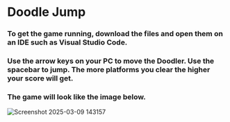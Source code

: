 # Doodle Jump

### To get the game running, download the files and open them on an IDE such as Visual Studio Code.
### Use the arrow keys on your PC to move the Doodler. Use the spacebar to jump. The more platforms you clear the higher your score will get.
### The game will look like the image below.
![Screenshot 2025-03-09 143157](https://github.com/user-attachments/assets/2e65c007-4670-4702-bc12-331fcf53a19d)

